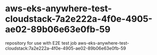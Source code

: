 # aws-eks-anywhere-test-cloudstack-7a2e222a-4f0e-4905-ae02-89b06e63e0fb-59
repository for use with E2E test job aws-eks-anywhere-test-cloudstack:7a2e222a-4f0e-4905-ae02-89b06e63e0fb-59
